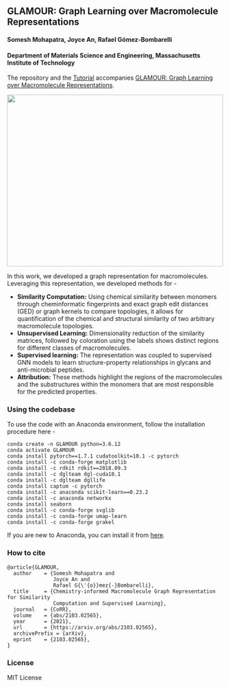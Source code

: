 ## GLAMOUR: Graph Learning over Macromolecule Representations
#### Somesh Mohapatra, Joyce An, Rafael Gómez-Bombarelli
#### Department of Materials Science and Engineering, Massachusetts Institute of Technology

The repository and the [Tutorial](https://github.com/learningmatter-mit/GLAMOUR/blob/main/Tutorial.ipynb) accompanies [GLAMOUR: Graph Learning over Macromolecule Representations](https://arxiv.org/abs/2103.02565).<br>

<img src="https://github.com/learningmatter-mit/GLAMOUR/blob/main/overview.svg" width="100%" height="400"><br>

In this work, we developed a graph representation for macromolecules. Leveraging this representation, we developed methods for - <br>
<ul>
<li><b>Similarity Computation:</b> Using chemical similarity between monomers through cheminformatic fingerprints and exact graph edit distances (GED) or graph kernels to compare topologies, it allows for quantification of the chemical and structural similarity of two arbitrary macromolecule topologies. <br>
<li><b>Unsupervised Learning:</b> Dimensionality reduction of the similarity matrices, followed by coloration using the labels shows distinct regions for different classes of macromolecules. <br>
<li><b>Supervised learning:</b> The representation was coupled to supervised GNN models to learn structure-property relationships in glycans and anti-microbial peptides. <br>
<li><b>Attribution:</b> These methods highlight the regions of the macromolecules and the substructures within the monomers that are most responsible for the predicted properties. <br>
</ul>

### Using the codebase
To use the code with an Anaconda environment, follow the installation procedure here - 
```
conda create -n GLAMOUR python=3.6.12
conda activate GLAMOUR
conda install pytorch==1.7.1 cudatoolkit=10.1 -c pytorch
conda install -c conda-forge matplotlib
conda install -c rdkit rdkit==2018.09.3
conda install -c dglteam dgl-cuda10.1
conda install -c dglteam dgllife
conda install captum -c pytorch
conda install -c anaconda scikit-learn==0.23.2
conda install -c anaconda networkx
conda install seaborn
conda install -c conda-forge svglib
conda install -c conda-forge umap-learn
conda install -c conda-forge grakel
```

If you are new to Anaconda, you can install it from [here](https://www.anaconda.com/).

### How to cite
```
@article{GLAMOUR,
  author    = {Somesh Mohapatra and
               Joyce An and
               Rafael G{\'{o}}mez{-}Bombarelli},
  title     = {Chemistry-informed Macromolecule Graph Representation for Similarity
               Computation and Supervised Learning},
  journal   = {CoRR},
  volume    = {abs/2103.02565},
  year      = {2021},
  url       = {https://arxiv.org/abs/2103.02565},
  archivePrefix = {arXiv},
  eprint    = {2103.02565},
}
```

### License
MIT License
